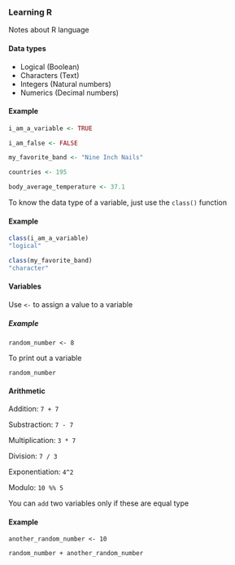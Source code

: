 ### Learning R

Notes about R language

#### Data types

* Logical (Boolean)
* Characters (Text)
* Integers (Natural numbers)
* Numerics (Decimal numbers)

#### Example

```r
i_am_a_variable <- TRUE

i_am_false <- FALSE

my_favorite_band <- "Nine Inch Nails"

countries <- 195

body_average_temperature <- 37.1
```

To know the data type of a variable, just use the `class()` function

#### Example
```r
class(i_am_a_variable)
"logical"

class(my_favorite_band)
"character"
```


#### Variables

Use `<-` to assign a value to a variable

##### Example

`random_number <- 8`

To print out a variable

`random_number`

#### Arithmetic

Addition: `7 + 7`

Substraction: `7 - 7`

Multiplication: `3 * 7`

Division: `7 / 3`

Exponentiation: `4^2`

Modulo: `10 %% 5`

You can `add` two variables only if these are equal type

#### Example

`another_random_number <- 10`

`random_number + another_random_number`
